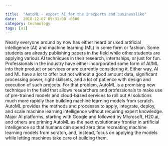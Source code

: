 ```yaml
---

title:  "AutoML - expert AI for the inexperts and businesslike"
date:   2018-12-07 09:31:00 -0500
category: technology 
tags: [ai]
---
```


Nearly everyone around by now has either heard or used artificial intelligence (AI) and machine learning (ML) in some form or fashion. Some students are already publishing papers in the field while other students are applying various AI techniques in their research, internships, or just for fun. Professionals in the industry have either incorporated some form of AI/ML into their product or services or are currently considering it. Either way, AI and ML have a lot to offer but not without a good amount data, significant processing power, right skillsets, and a lot of patience with design and execution of such projects. For that problem, AutoML is a promising new technique in the field that allows researchers and professionals to make use of pre-trained models and cloud-based services to roll out AI solutions much more rapidly than building machine learning models from scratch. AutoML provides the methods and processes to apply, integrate, deploy, and scale machine learning intelligence without requiring expert knowledge. Major AI platforms, starting with Google and followed by Microsoft, H20.ai, and others are priming AutoML as the next evolutionary frontier in artificial intelligence so that humans can spend zero time recreating machine learning models from scratch, and, instead, focus on applying the models while letting machines take care of building them.
